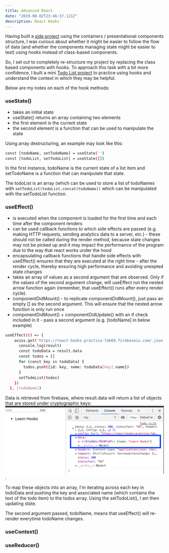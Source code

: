 ```yaml
---
title: Advanced React 
date: "2019-08-02T23:46:37.121Z"
description: React Hooks
---
```


Having built a [side project](https://www.youtube.com/watch?v=paqPJm1JUO0&feature=youtu.be) using the containers / presentational components structure, I was curious about whether it might be easier to follow the flow of data (and whether the components managing state might be easier to test) using hooks instead of class-based components. 

So, I set out to completely re-structure my project by replacing the class based components with hooks. To approach this task with a bit more confidence, I built a mini [Todo List project](https://github.com/MaxRobertsDear/React-Hooks) to practice using hooks and understand the context in which they may be helpful. 

Below are my notes on each of the hook methods:

### useState()

* takes an initial state
* useState() returns an array containing two elements
* the first element is the current state
* the second element is a function that can be used to manipulate the state

Using array destructuring, an example may look like this:
``` bash
const [todoName, setTodoName] = useState('')
const [todoList, setTodoList] = useState([])
```

In the first instance, todoName is the current state of a list item and setTodoName is a function that can manipulate that state. 

The todoList is an array (which can be used to store a list of todoNames with `setTodoList(todoList.concat(todoName))` which can be manipulated with the setTodoList function.

### useEffect()

* is executed when the component is loaded for the first time and each time after the component renders
* can be used callback functions to which side effects are passed (e.g. making HTTP requests, sending analytics data to a server, etc.) - these should not be called during the render method, because state changes may not be picked up and it may impact the performance of the program due to the way that react works under the hood
* encapsulating callback functions that handle side effects with useEffect() ensures that they are executed at the right time - after the render cycle, thereby ensuring high performance and avoiding unexpted state changes
* takes an array of values as a second argument that are observed. Only if the values of the second argument change, will useEffect run the nested arrow function again (remember, that useEffect() runs after every render cycle).
* componentDidMount() - to replicate componentDidMount(), just pass an empty [] as the second argument. This will ensure that the nested arrow function is only run once
* componentDidMount() + componentDidUpdate() with an if check included in it - pass a second argument (e.g. [todoName] in below example)

``` bash
useEffect(() => {
    axios.get('https://react-hooks-practice-7ab69.firebaseio.com/.json').then(result => {
      console.log(result)
      const todoData = result.data
      const todos = []
      for (const key in todoData) {
        todos.push({id: key, name: todoData[key].name})
      }
      setTodoList(todos)
    })
  }, [todoName])
  ```

Data is retrieved from firebase, where result.data will return a list of objects that are stored under cryptographic keys:
![response.data](./response-data.png). 

To map these objects into an array, I'm iterating across each key in todoData and pushing the key and associated name (which contains the text of the todo item) to the todos array. Using the setTodoList(), I am then updating state. 

The second argument passed, todoName, means that useEffect() will re-render everytime todoName changes.

### useContext() 

### useReducer()

